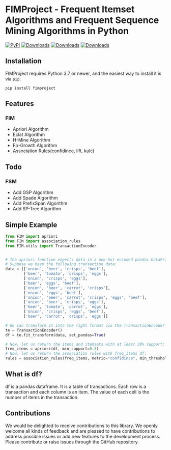 # FIMProject - Frequent Itemset Algorithms and Frequent Sequence Mining Algorithms in Python

[![PyPI](https://img.shields.io/pypi/v/FIMProject.svg?style=flat-square&color=orange)](https://pypi.org/project/FIMProject/)
[![Downloads](https://static.pepy.tech/personalized-badge/fimproject?period=total&units=international_system&left_color=black&right_color=orange&left_text=Downloads)](https://pepy.tech/project/fimproject)
[![Downloads](https://static.pepy.tech/personalized-badge/fimproject?period=month&units=international_system&left_color=black&right_color=orange&left_text=Downloads/Month)](https://pepy.tech/project/fimproject)
[![Downloads](https://static.pepy.tech/personalized-badge/fimproject?period=week&units=international_system&left_color=black&right_color=orange&left_text=Downloads/Week)](https://pepy.tech/project/fimproject)


## Installation
FIMProject requires Python 3.7 or newer, and the easiest way to install it is via
`pip`:
```shell
pip install fimproject
```

## Features
### FIM
- Apriori Algorithm
- Eclat Algorithm
- H-Mine Algorithm
- Fp-Growth Algorithm
- Association Rules(confidince, lift, kulc)

## Todo
### FSM
- Add GSP Algorithm
- Add Spade Algorithm
- Add PrefixSpan Algorithm
- Add SP-Tree Algorithm 

## Simple Example
```py
from FIM import apriori
from FIM import association_rules
from FIM.utils import TransactionEncoder


# The apriori function expects data in a one-hot encoded pandas DataFrame.
# Suppose we have the following transaction data:
data = [['onion', 'beer', 'crisps', 'beef'],
        ['beer', 'tomato', 'crisps', 'eggs'],
        ['onion', 'crisps', 'eggs'],
        ['beer', 'eggs', 'beef'],
        ['onion', 'beer', 'carrot', 'crisps'],
        ['onion', 'eggs', 'beef'],
        ['onion', 'beer', 'carrot', 'crisps', 'eggs', 'beef'],
        ['onion', 'beer', 'crisps', 'eggs'],
        ['beer', 'tomato', 'carrot', 'eggs'],
        ['onion', 'crisps', 'eggs', 'beef'],
        ['beer', 'carrot', 'crisps', 'eggs']]

# We can transform it into the right format via the TransactionEncoder as follows:
te = TransactionEncoder()
df = te.fit_transform(data, set_pandas=True)

# Now, let us return the items and itemsets with at least 30% support:
freq_items = apriori(df, min_support=0.3)
# Now, let us return the association rules with freq_items df:
rules = association_rules(freq_items, metric="confidince", min_threshold=0.7)

```

## What is df?  

<p>
df is a pandas dataframe. It is a table of transactions. Each row is a transaction and each column is an item. The value of each cell is the number of items in the transaction.
</p>

## Contributions
We would be delighted to receive contributions to this library. We openly welcome all kinds of feedback and are pleased to have contributions to address possible issues or add new features to the development process. Please contribute or raise issues through the GitHub repository.

